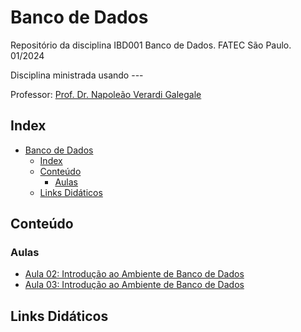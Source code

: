 # Banco de Dados

Repositório da disciplina IBD001 Banco de Dados. FATEC São Paulo. 01/2024

Disciplina ministrada usando ---

Professor: [Prof. Dr. Napoleão Verardi Galegale](https://buscatextual.cnpq.br/buscatextual/visualizacv.do;jsessionid=74D48144BAF1F101C03CBE6A587B99A3.buscatextual_0)

## Index

- [Banco de Dados](#banco-de-dados)
  - [Index](#index)
  - [Conteúdo](#conteúdo)
    - [Aulas](#aulas)
  - [Links Didáticos](#links-didáticos)

## Conteúdo

### Aulas

- [Aula 02: Introdução ao Ambiente de Banco de Dados](aula2)
- [Aula 03: Introdução ao Ambiente de Banco de Dados](aula3)

## Links Didáticos
